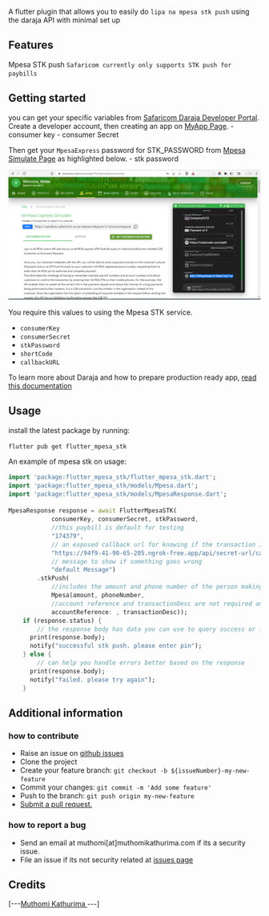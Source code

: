 <!--
This README describes the package. If you publish this package to pub.dev,
this README's contents appear on the landing page for your package.

For information about how to write a good package README, see the guide for
[writing package pages]().

For general information about developing packages, see the Dart guide for
[creating packages](https://dart.dev/guides/libraries/create-library-packages)
and the Flutter guide for
[developing packages and plugins](https://flutter.dev/developing-packages).
-->

A flutter plugin that allows you to easily do `lipa na mpesa stk push` using the daraja API with minimal set up

## Features

Mpesa STK push `Safaricom currently only supports STK push for paybills`

## Getting started

you can get your specific variables from [Safaricom Daraja Developer Portal](https://developer.safaricom.co.ke/). Create a developer account, then creating an app on [MyApp Page](https://developer.safaricom.co.ke/MyApps).
    - consumer key
    - consumer Secret

Then get your `MpesaExpress` password for STK_PASSWORD from [Mpesa Simulate Page](https://developer.safaricom.co.ke/APIs/MpesaExpressSimulate) as highlighted below.
    - stk password

![Mpesa Express Checkout page](https://raw.githubusercontent.com/redx1t/flutter_mpesa/main/assets/mpesa-express%20simulate.png)

You require this values to using the Mpesa STK service. 
   - `consumerKey` 
   - `consumerSecret` 
   - `stkPassword`
   - `shortCode` 
   - `callbackURL`

To learn more about Daraja and how to prepare production ready app, [read this documentation](https://developer.safaricom.co.ke/Documentation)
## Usage

install the latest package by running: 

`flutter pub get flutter_mpesa_stk`

An example of mpesa stk on usage:


```dart
import 'package:flutter_mpesa_stk/flutter_mpesa_stk.dart';
import 'package:flutter_mpesa_stk/models/Mpesa.dart';
import 'package:flutter_mpesa_stk/models/MpesaResponse.dart';

MpesaResponse response = await FlutterMpesaSTK(
            consumerKey, consumerSecret, stkPassword,
            //this paybill is default for testing
            "174379",
            // an exposed callback url for knowing if the transaction is successful or not
            "https://94f9-41-90-65-205.ngrok-free.app/api/secret-url/callback",
            // message to show if something goes wrong
            "default Message")
        .stkPush(
            //includes the amount and phone number of the person making payment. amount and phone number are required
            Mpesa(amount, phoneNumber, 
            //account reference and transactionDesc are not required and can be absent
            accountReference: , transactionDesc));
    if (response.status) {
        // the response body has data you can use to query success or failure
      print(response.body);
      notify("successful stk push. please enter pin");
    } else {
        // can help you handle errors better based on the response
      print(response.body);
      notify("failed. please try again");
    }
```

## Additional information
### how to contribute
- Raise an issue on [github issues](https://github.com/redx1t/flutter_mpesa_stk/issues) 
- Clone the project
- Create your feature branch: `git checkout -b ${issueNumber}-my-new-feature`
- Commit your changes: `git commit -m 'Add some feature'`
- Push to the branch: `git push origin my-new-feature`
- [Submit a pull request.](https://github.com/redx1t/flutter_mpesa_stk/pulls)

### how to report a bug
- Send an email at muthomi[at]muthomikathurima.com if its a security issue. 
- File an issue if its not security related at [issues page](https://github.com/redx1t/flutter_mpesa_stk/issues)

## Credits
[---[Muthomi Kathurima ](https://github.com/redx1t)---]